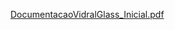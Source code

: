 [DocumentacaoVidralGlass_Inicial.pdf](https://github.com/Jesuschryst/vidralglass/files/13395083/DocumentacaoVidralGlass_Inicial.pdf)
